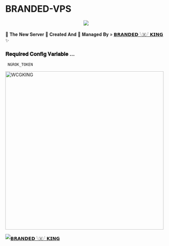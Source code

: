 # BRANDED-VPS

<p align="center"><a href="https://t.me/BRANDED_WORLD"><img src="https://te.legra.ph/file/174dd16205416d0934b8d.jpg"></a></p>

🍁 𝐓𝐡𝐞 𝐍𝐞𝐰 𝐒𝐞𝐫𝐯𝐞𝐫 📡
𝐂𝐫𝐞𝐚𝐭𝐞𝐝 𝐀𝐧𝐝 💞 𝐌𝐚𝐧𝐚𝐠𝐞𝐝 𝐁𝐲 » [𝗕𝗥𝗔𝗡𝗗𝗘𝗗 𓆩🇽𓆪 𝗞𝗜𝗡𝗚](https://t.me/BRANDEDKING82) ✨

### 𝐑𝐞𝐪𝐮𝐢𝐫𝐞𝐝 𝐂𝐨𝐧𝐟𝐢𝐠 𝐕𝐚𝐫𝐢𝐚𝐛𝐥𝐞 ...
``` NGROK_TOKEN```


<p><img width="494" align="center" src="https://github-readme-stats.vercel.app/api/top-langs?username=WCGKING&show_icons=true&locale=en&layout=compact" alt="WCGKING" /></p>

[![𝗕𝗥𝗔𝗡𝗗𝗘𝗗 𓆩🇽𓆪 𝗞𝗜𝗡𝗚](https://github-stats-alpha.vercel.app/api?username=WCGKING "BRANDED KING")](https://github-stats-alpha.vercel.app/api?username=WCGKING "BRANDED KING")

